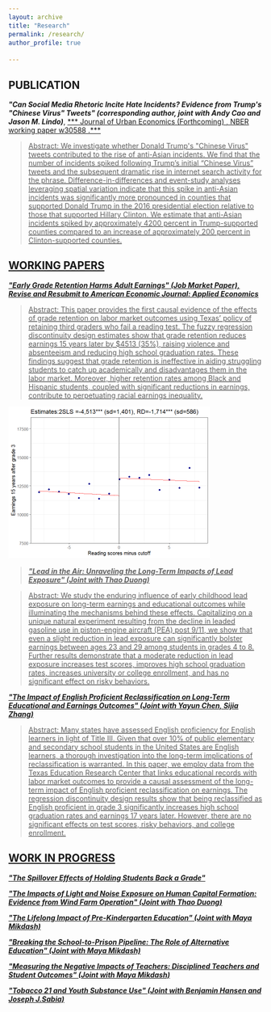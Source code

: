 ```yaml
---
layout: archive
title: "Research"
permalink: /research/
author_profile: true

---
```

## PUBLICATION

***"Can Social Media Rhetoric Incite Hate Incidents? Evidence from Trump's "Chinese Virus" Tweets" (corresponding author, joint with Andy Cao and Jason M. Lindo)***, <u> *** <ins> Journal of Urban Economics (Forthcoming) </ins>, <a href="https://www.nber.org/papers/w30588"> NBER working paper w30588 </a>.***

> Abstract: We investigate whether Donald Trump's "Chinese Virus" tweets contributed to the rise of anti-Asian incidents. We find that the number of incidents spiked following Trump’s initial “Chinese Virus” tweets and the subsequent dramatic rise in internet search activity for the phrase. Difference-in-differences and event-study analyses leveraging spatial variation indicate that this spike in anti-Asian incidents was significantly more pronounced in counties that supported Donald Trump in the 2016 presidential election relative to those that supported Hillary Clinton. We estimate that anti-Asian incidents spiked by approximately 4200 percent in Trump-supported counties compared to an increase of approximately 200 percent in Clinton-supported counties. 

## WORKING PAPERS

***"Early Grade Retention Harms Adult Earnings" (Job Market Paper), Revise and Resubmit to <ins> American Economic Journal: Applied Economics </ins>***

> Abstract: This paper provides the first causal evidence of the effects of grade retention on labor market outcomes using Texas’ policy of retaining third graders who fail a reading test. The fuzzy regression discontinuity design estimates show that grade retention reduces earnings 15 years later by $4513 (35%), raising violence and absenteeism and reducing high school graduation rates. These findings suggest that grade retention is ineffective in aiding struggling students to catch up academically and disadvantages them in the labor market. Moreover, higher retention rates among Black and Hispanic students, coupled with significant reductions in earnings, contribute to perpetuating racial earnings inequality.

<img src='/images/research/wage15y_all(ch).png' width='400'>

> 
> ***"Lead in the Air: Unraveling the Long-Term Impacts of Lead Exposure" (Joint with Thao Duong)***

> Abstract: We study the enduring influence of early childhood lead exposure on long-term earnings and educational outcomes while illuminating the mechanisms behind these effects. Capitalizing on a unique natural experiment resulting from the decline in leaded gasoline use in piston-engine aircraft (PEA) post 9/11, we show that even a slight reduction in lead exposure can significantly bolster earnings between ages 23 and 29 among students in grades 4 to 8. Further results demonstrate that a moderate reduction in lead exposure increases test scores, improves high school graduation rates, increases university or college enrollment, and has no significant effect on risky behaviors. 


***"The Impact of English Proficient Reclassification on Long-Term Educational and Earnings Outcomes" (Joint with Yayun Chen, Sijia Zhang)***

> Abstract: Many states have assessed English proficiency for English learners in light of Title III. Given that over 10\% of public elementary and secondary school students in the United States are English learners, a thorough investigation into the long-term implications of reclassification is warranted. In this paper, we employ data from the Texas Education Research Center that links educational records with labor market outcomes to provide a causal assessment of the long-term impact of English proficient reclassification on earnings. The regression discontinuity design results show that being reclassified as English proficient in grade 3 significantly increases high school graduation rates and earnings 17 years later. However, there are no significant effects on test scores, risky behaviors, and college enrollment.


## WORK IN PROGRESS


***"The Spillover Effects of Holding Students Back a Grade"***

***"The Impacts of Light and Noise Exposure on Human Capital Formation: Evidence from Wind Farm Operation" (Joint with Thao Duong)***

***"The Lifelong Impact of Pre-Kindergarten Education" (Joint with Maya Mikdash)***

***"Breaking the School-to-Prison Pipeline: The Role of Alternative Education" (Joint with Maya Mikdash)***

***"Measuring the Negative Impacts of Teachers: Disciplined Teachers and Student Outcomes" (Joint with Maya Mikdash)***

***"Tobacco 21 and Youth Substance Use" (Joint with Benjamin Hansen and Joseph J.Sabia)***


